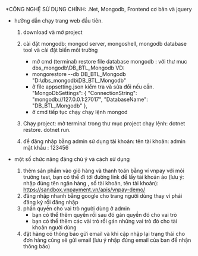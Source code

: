 *CÔNG NGHỆ SỬ DỤNG CHÍNH: .Net, Mongodb, Frontend cơ bản và jquery

* hưỡng dẫn chạy trang web đầu tiên. 
   1. download và mở project
   2. cài đặt mongodb: mongod server, mongoshell, mongodb database tool và cài đặt biến môi trường     
      + mở cmd (terminal) restore file database mongodb : với  thư muc dbs_mongodb\DB_BTL_Mongodb VD:
      + mongorestore --db DB_BTL_Mongodb "D:\dbs_mongodb\DB_BTL_Mongodb"
      + ở file appsetting.json  kiểm tra và sửa đổi nếu cần.
        "MongoDbSettings": {
           "ConnectionString": "mongodb://127.0.0.1:27017",
           "DatabaseName": "DB_BTL_Mongodb"
         },
       + ở  cmd tiếp tục chạy chạy lệnh mongod
   4. Chạy project: mở terminal trong thư mục project chạy lệnh:
       dotnet restore.
       dotnet run.
   
   5. để đăng nhập bằng admin sử dụng tài khoản:
        tên tài khoản: admin
        mật khẩu : 123456

* một số chức năng đáng chú ý và cách sử dụng
  1. thêm sản phẩm vào giỏ hàng và thanh toán bằng ví vnpay với môi trường test,
       bạn có thể đi tới đường link để lấy tài khoản ảo (lưu ý: nhập đúng tên ngân hàng , số tài khoản, tên tài khoản):
        https://sandbox.vnpayment.vn/apis/vnpay-demo/
  3. đăng nhập nhanh bằng google cho trang người dùng thay vì phải đăng ký rồi đăng nhập
  4. phần quyền cho vai trò người dùng ở admin
     + bạn có thể thêm quyền rồi sau đó gán quyền đó cho vai trò
     + bạn có thể thêm các vài trò rồi gán những vai trò đó cho tài khoản người dùng
  6. đặt hàng có thông báo gửi email và khi cập nhập lại trạng thái cho đơn hàng cũng sẽ gửi email (lưu ý nhập đúng email của ban để nhận thông báo)
